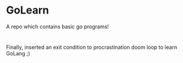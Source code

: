 # GoLearn
A repo which contains basic go programs! 
#
Finally, inserted an exit condition to procrastination doom loop to learn GoLang ;) 
